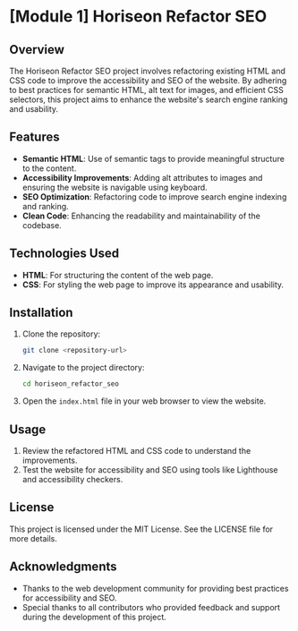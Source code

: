
# [Module 1] Horiseon Refactor SEO

## Overview

The Horiseon Refactor SEO project involves refactoring existing HTML and CSS code to improve the accessibility and SEO of the website. By adhering to best practices for semantic HTML, alt text for images, and efficient CSS selectors, this project aims to enhance the website's search engine ranking and usability.

## Features

- **Semantic HTML**: Use of semantic tags to provide meaningful structure to the content.
- **Accessibility Improvements**: Adding alt attributes to images and ensuring the website is navigable using keyboard.
- **SEO Optimization**: Refactoring code to improve search engine indexing and ranking.
- **Clean Code**: Enhancing the readability and maintainability of the codebase.

## Technologies Used

- **HTML**: For structuring the content of the web page.
- **CSS**: For styling the web page to improve its appearance and usability.

## Installation

1. Clone the repository:
   ```bash
   git clone <repository-url>
   ```
2. Navigate to the project directory:
   ```bash
   cd horiseon_refactor_seo
   ```
3. Open the `index.html` file in your web browser to view the website.

## Usage

1. Review the refactored HTML and CSS code to understand the improvements.
2. Test the website for accessibility and SEO using tools like Lighthouse and accessibility checkers.

## License

This project is licensed under the MIT License. See the LICENSE file for more details.

## Acknowledgments

- Thanks to the web development community for providing best practices for accessibility and SEO.
- Special thanks to all contributors who provided feedback and support during the development of this project.
